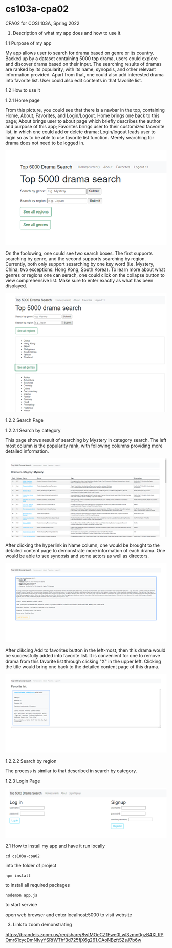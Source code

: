 # cs103a-cpa02
CPA02 for COSI 103A, Spring 2022

1. Description of what my app does and how to use it.

1.1 Purpose of my app

My app allows user to search for drama based on genre or its country. Backed up by a dataset containing 5000 top drama, users could explore and discover drama based on their input. The searching results of dramas are ranked by its popularity, with its name, synopsis, and other relevant information provided. Apart from that, one could also add interested drama into favorite list. User could also edit contents in that favorite list.

1.2 How to use it

1.2.1 Home page

From this picture, you could see that there is a navbar in the top, containing Home, About, Favorites, and Login/Logout. Home brings one back to this page; About brings user to about page which briefly describes the author and purpose of this app; Favorites brings user to their customized facvorite list, in which one could add or delete drama; Login/logout leads user to login so as to be able to use favorite list function. Merely searching for drama does not need to be logged in.

![login](https://github.com/tjcai/cs103a-cpa02/blob/main/README-PICs/login.png?raw=true)

On the foolowing, one could see two search boxes. The first supports searching by genre, and the second supports searching by region. Currently, both only support sesarching by one key word (i.e. Mystery, China; two exceptions: Hong Kong, South Korea). To learn more about what genres or regions one can serach, one could click on the collapse button to view comprehensive list. Make sure to enter exactly as what has been displayed.

![coll](https://github.com/tjcai/cs103a-cpa02/blob/main/README-PICs/home_collapse.png?raw=true)

1.2.2 Search Page

1.2.2.1 Search by category

This page shows result of searching by Mystery in category search. The left most column is the popularity rank, with following columns providing more detailed information.

![search](https://github.com/tjcai/cs103a-cpa02/blob/main/README-PICs/search_mystery.png?raw=true)

After clicking the hyperlink in Name column, one would be brought to the detailed content page to demonstrate more information of each drama. One would be able to see synopsis and some actors as well as directors.

![content](https://github.com/tjcai/cs103a-cpa02/blob/main/README-PICs/content_page.png?raw=true)

After clikcing Add to favorites button in the left-most, then this drama would be successfully added into favorite list. It is convenient for one to remove drama from this favorite list through clicking "X" in the upper left. Clicking the title would bring one back to the detailed content page of this drama.

![fav](https://github.com/tjcai/cs103a-cpa02/blob/main/README-PICs/favorite_list.png?raw=true)



1.2.2.2 Search by region

The process is similar to that described in search by category.

1.2.3 Login Page

![login](https://github.com/tjcai/cs103a-cpa02/blob/main/README-PICs/login_signup.png?raw=true)

2.1 How to install my app and have it run locally
```
cd cs103a-cpa02
```
into the folder of project
```
npm install
```
to install all required packages 
```
nodemon app.js
```
to start service

open web browser and enter localhost:5000 to visit website


3. Link to zoom demonstrating

https://brandeis.zoom.us/rec/share/8wtMOeCZ1Fwe0Lwl3zmn0gzB4XLRPOmr61cycDmNIvyYSRfWThf3d725fjX6g261.OAoNBzftSZsJ7b6w
